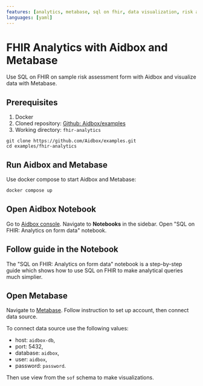 ```yaml
---
features: [analytics, metabase, sql on fhir, data visualization, risk assessment]
languages: [yaml]
---
```

# FHIR Analytics with Aidbox and Metabase

Use SQL on FHIR on sample risk assessment form with Aidbox and visualize data with Metabase.

## Prerequisites

1. Docker
2. Cloned repository: [Github: Aidbox/examples](https://github.com/Aidbox/examples/tree/main)
3. Working directory: `fhir-analytics`

```
git clone https://github.com/Aidbox/examples.git
cd examples/fhir-analytics
```

## Run Aidbox and Metabase

Use docker compose to start Aidbox and Metabase:

```sh
docker compose up
```

## Open Aidbox Notebook

Go to [Aidbox console](http://localhost:8080/ui/console#/). Navigate to **Notebooks** in the sidebar.
Open "SQL on FHIR: Analytics on form data" notebook.

## Follow guide in the Notebook
The "SQL on FHIR: Analytics on form data" notebook is a step-by-step guide which shows how
to use SQL on FHIR to make analytical queries much simplier.

## Open Metabase
Navigate to [Metabase](http://localhost:3000). Follow instruction to set up account, then connect
data source.

To connect data source use the following values:
- host: `aidbox-db`,
- port: 5432,
- database: `aidbox`,
- user: `aidbox`,
- password: `password`.

Then use view from the `sof` schema to make visualizations.
